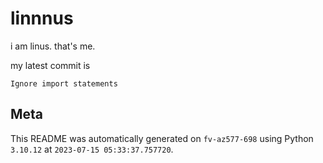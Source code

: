 # linnnus

i am linus. that's me.

my latest commit is

```
Ignore import statements
```

## Meta

This README was automatically generated on `fv-az577-698` using Python
`3.10.12` at `2023-07-15 05:33:37.757720`.
